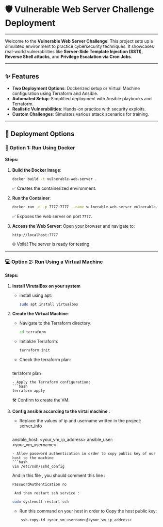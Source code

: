 # 🛡️ Vulnerable Web Server Challenge Deployment

---


Welcome to the **Vulnerable Web Server Challenge**! This project sets up a simulated environment to practice cybersecurity techniques. It showcases real-world vulnerabilities like **Server-Side Template Injection (SSTI)**, **Reverse Shell attacks**, and **Privilege Escalation via Cron Jobs**.

---

## ✨ Features

- **Two Deployment Options**: Dockerized setup or Virtual Machine configuration using Terraform and Ansible.
- **Automated Setup**: Simplified deployment with Ansible playbooks and Terraform.
- **Realistic Vulnerabilities**: Hands-on practice with security exploits.
- **Custom Challenges**: Simulates various attack scenarios for training.

---

## 🚀 Deployment Options

### 🐳 **Option 1: Run Using Docker**

#### Steps:
1. **Build the Docker Image**:
   ```bash
   docker build -t vulnerable-web-server .
   ```
   ✅ Creates the containerized environment.

2. **Run the Container**:
   ```bash
   docker run -d -p 7777:7777 --name vulnerable-web-server vulnerable-web-server
   ```
   ✅ Exposes the web server on port `7777`.

3. **Access the Web Server**:
   Open your browser and navigate to:
   ```
   http://localhost:7777
   ```
   🌐 Voilà! The server is ready for testing.

---

### 💻 **Option 2: Run Using a Virtual Machine**

#### Steps:
1. **Install VirutalBox on your system**
   - install using apt:
     ```bash
     sudo apt install virtualbox
     ```

2. **Create the Virtual Machine**:
   - Navigate to the Terraform directory:
     ```bash
     cd terraform
     ```
   - Initialize Terraform:
     ```bash
     terraform init
     ```
   - Check the terraform plan:
     ```bash
    terraform plan
     ``` 
   - Apply the Terraform configuration:
     ```bash
     terraform apply
     ```
     🛠️ Confirm to create the VM.

3. **Config ansible according to the virtal machine** :
   - Replace the values of ip and username written in the project: [server_info]
     ```bash
    ansible_host: <your_vm_ip_address>
    ansible_user: <your_vm_username>
     ```
   - Allow password authentication in order to copy public key of our host to the machine
     ```bash
    vim /etc/ssh/sshd_config
     ```
    And in this file , you should comment this line :
    ```bash
    PasswordAuthentication no
    ```
        And then restart ssh service :
    ```bash
    sudo systemctl restart ssh
    ```
   - Run this command on your host in order to Copy the host public key:
    ```bash
        ssh-copy-id <your_vm_username>@<your_vm_ip_address>
    ```
 [server_info]: https://github.com/Mahdi-Ghasemii/Vulnerable_Web_Server/blob/master/ansible/inventory/host_vars/server1.yml